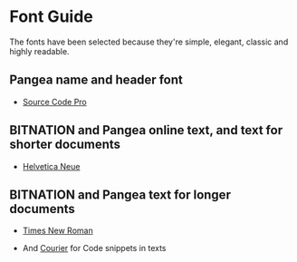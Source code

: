 
# Font Guide

The fonts have been selected because they're simple, elegant, classic and highly readable.

## Pangea name and header font

- [Source Code Pro](https://typekit.com/fonts/source-code-pro)

## BITNATION and Pangea online text, and text for shorter documents

- [Helvetica Neue](https://www.fonts.com/font/linotype/neue-helvetica)

## BITNATION and Pangea text for longer documents

- [Times New Roman](https://www.fonts.com/font/monotype/times-new-roman)

- And [Courier](https://www.wikiwand.com/en/Courier_(typeface)) for Code snippets in texts

